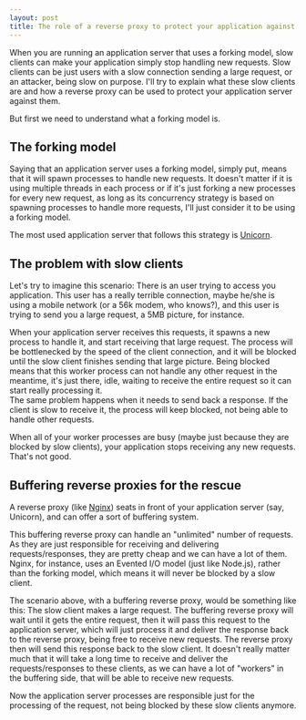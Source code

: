 ```yaml
---
layout: post
title: The role of a reverse proxy to protect your application against slow clients
---
```


When you are running an application server that uses a forking model, slow clients can make your application simply stop handling new requests.
Slow clients can be just users with a slow connection sending a large request, or an attacker, being slow on purpose. I'll try to explain what
these slow clients are and how a reverse proxy can be used to protect your application server against them.

But first we need to understand what a forking model is.

## The forking model

Saying that an application server uses a forking model, simply put, means that it will spawn processes to handle new requests. It doesn't matter if
it is using multiple threads in each process or if it's just forking a new processes for every new request, as long as its concurrency strategy is based
on spawning processes to handle more requests, I'll just consider it to be using a forking model.  

The most used application server that follows this strategy is [Unicorn](http://unicorn.bogomips.org/).

## The problem with slow clients

Let's try to imagine this scenario: There is an user trying to access you application. This user has a really terrible connection,
maybe he/she is using a mobile network (or a 56k modem, who knows?), and this user is trying to send you a large request, a 5MB picture, for instance.  

When your application server receives this requests, it spawns a new process to handle it, and start receiving that large request. The process will be
bottlenecked by the speed of the client connection, and it will be blocked until the slow client finishes sending that large picture. Being blocked means that
this worker process can not handle any other request in the meantime, it's just there, idle, waiting to receive the entire request so it can start really processing it.  
The same problem happens when it needs to send back a response. If the client is slow to receive it, the process will keep blocked, not being able to handle other requests.  

When all of your worker processes are busy (maybe just because they are blocked by slow clients), your application stops receiving any new requests. That's not good.

## Buffering reverse proxies for the rescue

A reverse proxy (like [Nginx](http://nginx.com/)) seats in front of your application server (say, Unicorn), and can offer a sort of buffering system.  

This buffering reverse proxy can handle an "unlimited" number of requests. As they are just responsible for receiving and delivering requests/responses,
they are pretty cheap and we can have a lot of them.  
Nginx, for instance, uses an Evented I/O model (just like Node.js), rather than the forking model, which means it will never be blocked by a slow client.

The scenario above, with a buffering reverse proxy, would be something like this: The slow client makes a large request. The buffering reverse proxy will wait
until it gets the entire request, then it will pass this request to the application server, which will just process it and deliver the response back to the
reverse proxy, being free to receive new requests. The reverse proxy then will send this response back to the slow client. It doesn't really matter much that
it will take a long time to receive and deliver the requests/responses to these clients, as we can have a lot of "workers" in the buffering side, that will be able
to receive new requests.  

Now the application server processes are responsible just for the processing of the request, not being blocked by these slow clients anymore.
